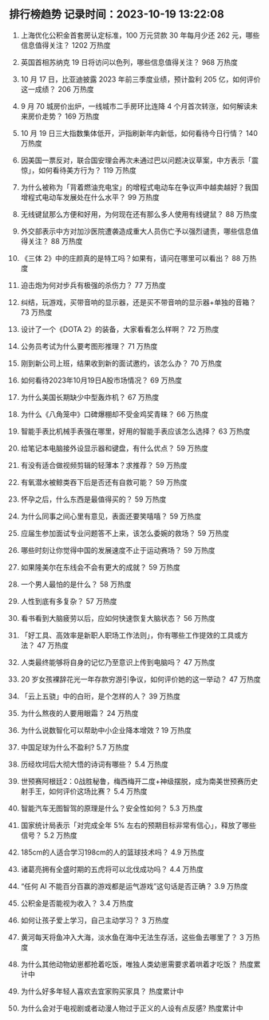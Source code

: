 
## 排行榜趋势 记录时间：2023-10-19 13:22:08
  
  1. 上海优化公积金首套房认定标准，100 万元贷款 30 年每月少还 262 元，哪些信息值得关注？ 1202 万热度
    
  2. 英国首相苏纳克 19 日将访问以色列，哪些信息值得关注？ 968 万热度
    
  3. 10 月 17 日，比亚迪披露 2023 年前三季度业绩，预计盈利 205 亿，如何评价这一成绩？ 206 万热度
    
  4. 9 月 70 城房价出炉，一线城市二手房环比连降 4 个月首次转涨，如何解读未来房价走势？ 169 万热度
    
  5. 10 月 19 日三大指数集体低开，沪指刷新年内新低，如何看待今日行情？ 140 万热度
    
  6. 因美国一票反对，联合国安理会再次未通过巴以问题决议草案，中方表示「震惊」，如何看待美方行为？ 119 万热度
    
  7. 为什么被称为「背着燃油充电宝」的增程式电动车在争议声中越卖越好？我国增程式电动车发展处在什么水平？ 99 万热度
    
  8. 无线键鼠那么方便和好用，为何现在还有那么多人使用有线键鼠？ 88 万热度
    
  9. 外交部表示中方对加沙医院遭袭造成重大人员伤亡予以强烈谴责，哪些信息值得关注？ 88 万热度
    
  10. 《三体 2》中的庄颜真的是特工吗？如果有，请问在哪里可以看出？ 88 万热度
    
  11. 迫击炮为何对步兵有极强的杀伤力？ 77 万热度
    
  12. 纠结，玩游戏，买带音响的显示器，还是买不带音响的显示器+单独的音箱？ 73 万热度
    
  13. 设计了一个《DOTA 2》的装备，大家看看怎么样啊？ 72 万热度
    
  14. 公务员考试为什么要考图形推理？ 71 万热度
    
  15. 刚到新公司上班，结果收到新的面试邀约，该怎么办？ 70 万热度
    
  16. 如何看待2023年10月19日A股市场情况？ 69 万热度
    
  17. 为什么美国长期缺少中型轰炸机？ 67 万热度
    
  18. 为什么《八角笼中》口碑爆棚却不受金鸡奖青睐？ 66 万热度
    
  19. 智能手表比机械手表强在哪里，好用的智能手表应该怎么选择？ 63 万热度
    
  20. 给笔记本电脑接外设显示器和键盘，有什么优点？ 59 万热度
    
  21. 有没有适合做视频剪辑的轻薄本？求推荐？ 59 万热度
    
  22. 有氧潜水被鲸类吞下后是否还有自救可能？ 59 万热度
    
  23. 怀孕之后，什么东西是最值得买的？ 59 万热度
    
  24. 为什么同事之间心里有意见，表面还要笑嘻嘻？ 59 万热度
    
  25. 应届生参加面试专业问题答不上来，该怎么委婉的救场？ 59 万热度
    
  26. 哪些时刻让你觉得中国的发展速度不止于运动赛场？ 59 万热度
    
  27. 如果隆美尔在东线会不会有更大的成就？ 59 万热度
    
  28. 一个男人最怕的是什么？ 58 万热度
    
  29. 人性到底有多复杂？ 57 万热度
    
  30. 看书看到大脑疲劳以后，应如何快速恢复大脑状态？ 56 万热度
    
  31. 「好工具、高效率是新职人职场工作法则」，你有哪些工作提效的工具或方法？ 47 万热度
    
  32. 人类最终能够将自身的记忆乃至意识上传到电脑吗？ 47 万热度
    
  33. 20 岁女孩裸辞花光一年存款穷游引争议，如何评价她的这一举动？ 47 万热度
    
  34. 「云上五骁」中的白珩，是个怎样的人？ 39 万热度
    
  35. 为什么熬夜的人要用眼霜？ 24 万热度
    
  36. 为什么说数智化可以帮助中小企业降本增效 ? 19 万热度
    
  37. 中国足球为什么不盈利? 5.7 万热度
    
  38. 历经坎坷后大彻大悟的诗词有哪些？ 5.4 万热度
    
  39. 世预赛阿根廷2：0战胜秘鲁，梅西梅开二度+神级摆脱，成为南美世预赛历史射手王，如何评价这场比赛？ 5.4 万热度
    
  40. 智能汽车无图智驾的原理是什么？安全性如何？ 5.3 万热度
    
  41. 国家统计局表示「对完成全年 5% 左右的预期目标非常有信心」，释放了哪些信号？ 5.2 万热度
    
  42. 185cm的人适合学习198cm的人的篮球技术吗？ 4.9 万热度
    
  43. 诸葛亮拥有全盛时期的五虎将可以北伐成功吗？ 4.4 万热度
    
  44. “任何 AI 不能百分百赢的游戏都是运气游戏”这句话是否正确？ 3.9 万热度
    
  45. 公积金是否能视为收入？ 3.4 万热度
    
  46. 如何让孩子爱上学习，自己主动学习？ 3 万热度
    
  47. 黄河每天将鱼冲入大海，淡水鱼在海中无法生存活，这些鱼去哪里了？ 3 万热度
    
  48. 为什么其他动物幼崽都抢着吃饭，唯独人类幼崽需要求着哄着才吃饭？ 热度累计中
    
  49. 为什么好多年轻人喜欢去宜家购买家具？ 热度累计中
    
  50. 为什么会对于电视剧或者动漫人物过于正义的人设有点反感? 热度累计中
    
